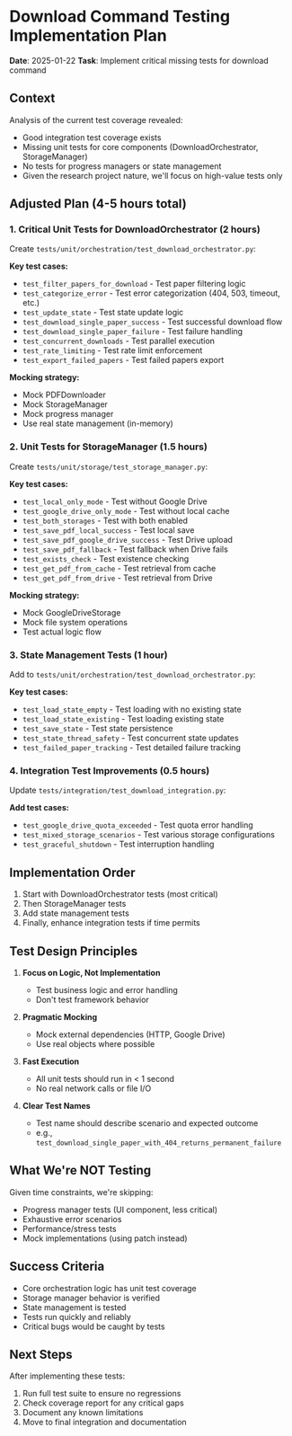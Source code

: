 # Download Command Testing Implementation Plan

**Date**: 2025-01-22
**Task**: Implement critical missing tests for download command

## Context

Analysis of the current test coverage revealed:
- Good integration test coverage exists
- Missing unit tests for core components (DownloadOrchestrator, StorageManager)
- No tests for progress managers or state management
- Given the research project nature, we'll focus on high-value tests only

## Adjusted Plan (4-5 hours total)

### 1. Critical Unit Tests for DownloadOrchestrator (2 hours)

Create `tests/unit/orchestration/test_download_orchestrator.py`:

**Key test cases:**
- `test_filter_papers_for_download` - Test paper filtering logic
- `test_categorize_error` - Test error categorization (404, 503, timeout, etc.)
- `test_update_state` - Test state update logic
- `test_download_single_paper_success` - Test successful download flow
- `test_download_single_paper_failure` - Test failure handling
- `test_concurrent_downloads` - Test parallel execution
- `test_rate_limiting` - Test rate limit enforcement
- `test_export_failed_papers` - Test failed papers export

**Mocking strategy:**
- Mock PDFDownloader
- Mock StorageManager
- Mock progress manager
- Use real state management (in-memory)

### 2. Unit Tests for StorageManager (1.5 hours)

Create `tests/unit/storage/test_storage_manager.py`:

**Key test cases:**
- `test_local_only_mode` - Test without Google Drive
- `test_google_drive_only_mode` - Test without local cache
- `test_both_storages` - Test with both enabled
- `test_save_pdf_local_success` - Test local save
- `test_save_pdf_google_drive_success` - Test Drive upload
- `test_save_pdf_fallback` - Test fallback when Drive fails
- `test_exists_check` - Test existence checking
- `test_get_pdf_from_cache` - Test retrieval from cache
- `test_get_pdf_from_drive` - Test retrieval from Drive

**Mocking strategy:**
- Mock GoogleDriveStorage
- Mock file system operations
- Test actual logic flow

### 3. State Management Tests (1 hour)

Add to `tests/unit/orchestration/test_download_orchestrator.py`:

**Key test cases:**
- `test_load_state_empty` - Test loading with no existing state
- `test_load_state_existing` - Test loading existing state
- `test_save_state` - Test state persistence
- `test_state_thread_safety` - Test concurrent state updates
- `test_failed_paper_tracking` - Test detailed failure tracking

### 4. Integration Test Improvements (0.5 hours)

Update `tests/integration/test_download_integration.py`:

**Add test cases:**
- `test_google_drive_quota_exceeded` - Test quota error handling
- `test_mixed_storage_scenarios` - Test various storage configurations
- `test_graceful_shutdown` - Test interruption handling

## Implementation Order

1. Start with DownloadOrchestrator tests (most critical)
2. Then StorageManager tests 
3. Add state management tests
4. Finally, enhance integration tests if time permits

## Test Design Principles

1. **Focus on Logic, Not Implementation**
   - Test business logic and error handling
   - Don't test framework behavior

2. **Pragmatic Mocking**
   - Mock external dependencies (HTTP, Google Drive)
   - Use real objects where possible

3. **Fast Execution**
   - All unit tests should run in < 1 second
   - No real network calls or file I/O

4. **Clear Test Names**
   - Test name should describe scenario and expected outcome
   - e.g., `test_download_single_paper_with_404_returns_permanent_failure`

## What We're NOT Testing

Given time constraints, we're skipping:
- Progress manager tests (UI component, less critical)
- Exhaustive error scenarios
- Performance/stress tests
- Mock implementations (using patch instead)

## Success Criteria

- Core orchestration logic has unit test coverage
- Storage manager behavior is verified
- State management is tested
- Tests run quickly and reliably
- Critical bugs would be caught by tests

## Next Steps

After implementing these tests:
1. Run full test suite to ensure no regressions
2. Check coverage report for any critical gaps
3. Document any known limitations
4. Move to final integration and documentation